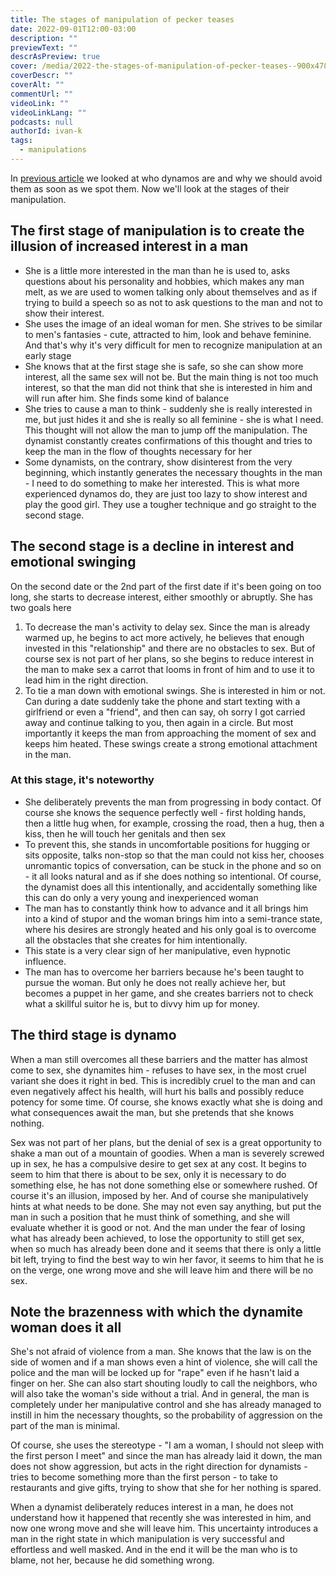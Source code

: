```yaml
---
title: The stages of manipulation of pecker teases
date: 2022-09-01T12:00-03:00
description: ""
previewText: ""
descrAsPreview: true
cover: /media/2022-the-stages-of-manipulation-of-pecker-teases--900x478.avif
coverDescr: ""
coverAlt: ""
commentUrl: ""
videoLink: ""
videoLinkLang: ""
podcasts: null
authorId: ivan-k
tags:
  - manipulations
---
```

In [previous article](2022-how-to-recognize-a-pecker-tease) we looked at who dynamos are and why we should avoid them as soon as we spot them. Now we'll look at the stages of their manipulation.

## The first stage of manipulation is to create the illusion of increased interest in a man

- She is a little more interested in the man than he is used to, asks questions about his personality and hobbies, which makes any man melt, as we are used to women talking only about themselves and as if trying to build a speech so as not to ask questions to the man and not to show their interest.
- She uses the image of an ideal woman for men. She strives to be similar to men's fantasies - cute, attracted to him, look and behave feminine. And that's why it's very difficult for men to recognize manipulation at an early stage
- She knows that at the first stage she is safe, so she can show more interest, all the same sex will not be. But the main thing is not too much interest, so that the man did not think that she is interested in him and will run after him. She finds some kind of balance
- She tries to cause a man to think - suddenly she is really interested in me, but just hides it and she is really so all feminine - she is what I need. This thought will not allow the man to jump off the manipulation. The dynamist constantly creates confirmations of this thought and tries to keep the man in the flow of thoughts necessary for her
- Some dynamists, on the contrary, show disinterest from the very beginning, which instantly generates the necessary thoughts in the man - I need to do something to make her interested. This is what more experienced dynamos do, they are just too lazy to show interest and play the good girl. They use a tougher technique and go straight to the second stage.

## The second stage is a decline in interest and emotional swinging ##

On the second date or the 2nd part of the first date if it's been going on too long, she starts to decrease interest, either smoothly or abruptly. She has two goals here

1. To decrease the man's activity to delay sex. Since the man is already warmed up, he begins to act more actively, he believes that enough invested in this "relationship" and there are no obstacles to sex. But of course sex is not part of her plans, so she begins to reduce interest in the man to make sex a carrot that looms in front of him and to use it to lead him in the right direction.
2. To tie a man down with emotional swings. She is interested in him or not. Can during a date suddenly take the phone and start texting with a girlfriend or even a "friend", and then can say, oh sorry I got carried away and continue talking to you, then again in a circle. But most importantly it keeps the man from approaching the moment of sex and keeps him heated. These swings create a strong emotional attachment in the man.

### At this stage, it's noteworthy

- She deliberately prevents the man from progressing in body contact. Of course she knows the sequence perfectly well - first holding hands, then a little hug when, for example, crossing the road, then a hug, then a kiss, then he will touch her genitals and then sex
- To prevent this, she stands in uncomfortable positions for hugging or sits opposite, talks non-stop so that the man could not kiss her, chooses unromantic topics of conversation, can be stuck in the phone and so on - it all looks natural and as if she does nothing so intentional. Of course, the dynamist does all this intentionally, and accidentally something like this can do only a very young and inexperienced woman
- The man has to constantly think how to advance and it all brings him into a kind of stupor and the woman brings him into a semi-trance state, where his desires are strongly heated and his only goal is to overcome all the obstacles that she creates for him intentionally.
- This state is a very clear sign of her manipulative, even hypnotic influence.
- The man has to overcome her barriers because he's been taught to pursue the woman. But only he does not really achieve her, but becomes a puppet in her game, and she creates barriers not to check what a skillful suitor he is, but to divvy him up for money.

## The third stage is dynamo

When a man still overcomes all these barriers and the matter has almost come to sex, she dynamites him - refuses to have sex, in the most cruel variant she does it right in bed. This is incredibly cruel to the man and can even negatively affect his health, will hurt his balls and possibly reduce potency for some time. Of course, she knows exactly what she is doing and what consequences await the man, but she pretends that she knows nothing.

Sex was not part of her plans, but the denial of sex is a great opportunity to shake a man out of a mountain of goodies. When a man is severely screwed up in sex, he has a compulsive desire to get sex at any cost. It begins to seem to him that there is about to be sex, only it is necessary to do something else, he has not done something else or somewhere rushed. Of course it's an illusion, imposed by her. And of course she manipulatively hints at what needs to be done. She may not even say anything, but put the man in such a position that he must think of something, and she will evaluate whether it is good or not. And the man under the fear of losing what has already been achieved, to lose the opportunity to still get sex, when so much has already been done and it seems that there is only a little bit left, trying to find the best way to win her favor, it seems to him that he is on the verge, one wrong move and she will leave him and there will be no sex.

## Note the brazenness with which the dynamite woman does it all

She's not afraid of violence from a man. She knows that the law is on the side of women and if a man shows even a hint of violence, she will call the police and the man will be locked up for "rape" even if he hasn't laid a finger on her. She can also start shouting loudly to call the neighbors, who will also take the woman's side without a trial. And in general, the man is completely under her manipulative control and she has already managed to instill in him the necessary thoughts, so the probability of aggression on the part of the man is minimal.

Of course, she uses the stereotype - "I am a woman, I should not sleep with the first person I meet" and since the man has already laid it down, the man does not show aggression, but acts in the right direction for dynamists - tries to become something more than the first person - to take to restaurants and give gifts, trying to show that she for her nothing is spared.

When a dynamist deliberately reduces interest in a man, he does not understand how it happened that recently she was interested in him, and now one wrong move and she will leave him. This uncertainty introduces a man in the right state in which manipulation is very successful and effortless and well masked. And in the end it will be the man who is to blame, not her, because he did something wrong.
